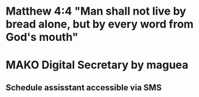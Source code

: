 
# Matthew 4:4 "Man shall not live by bread alone, but by every word from God's mouth"
# MAKO Digital Secretary by maguea

## Schedule assisstant accessible via SMS

